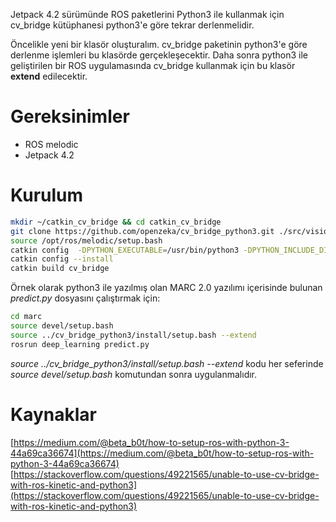 Jetpack 4.2 sürümünde ROS paketlerini Python3 ile kullanmak için cv_bridge kütüphanesi python3'e göre tekrar derlenmelidir.

Öncelikle yeni bir klasör oluşturalım. cv_bridge paketinin python3'e göre derlenme işlemleri bu klasörde gerçekleşecektir. Daha sonra python3 ile geliştirilen bir ROS uygulamasında cv_bridge kullanmak için bu klasör **extend** edilecektir.



# Gereksinimler
- ROS melodic
- Jetpack 4.2

# Kurulum

```bash
mkdir ~/catkin_cv_bridge && cd catkin_cv_bridge
git clone https://github.com/openzeka/cv_bridge_python3.git ./src/vision_opencv
source /opt/ros/melodic/setup.bash
catkin config  -DPYTHON_EXECUTABLE=/usr/bin/python3 -DPYTHON_INCLUDE_DIR=/usr/include/python3.6m -DPYTHON_LIBRARY=/usr/lib/aarch64-linux-gnu/libpython3.6m.so
catkin config --install
catkin build cv_bridge
```

Örnek olarak python3 ile yazılmış olan MARC 2.0 yazılımı içerisinde bulunan _predict.py_ dosyasını çalıştırmak için:

```bash
cd marc
source devel/setup.bash
source ../cv_bridge_python3/install/setup.bash --extend 
rosrun deep_learning predict.py
```

_source ../cv_bridge_python3/install/setup.bash --extend_ kodu her seferinde _source devel/setup.bash_ komutundan sonra uygulanmalıdır. 

# Kaynaklar
[https://medium.com/@beta_b0t/how-to-setup-ros-with-python-3-44a69ca36674](https://medium.com/@beta_b0t/how-to-setup-ros-with-python-3-44a69ca36674)
[https://stackoverflow.com/questions/49221565/unable-to-use-cv-bridge-with-ros-kinetic-and-python3](https://stackoverflow.com/questions/49221565/unable-to-use-cv-bridge-with-ros-kinetic-and-python3)

